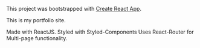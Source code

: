 This project was bootstrapped with [Create React App](https://github.com/facebook/create-react-app).

This is my portfolio site.

Made with ReactJS.
Styled with Styled-Components
Uses React-Router for Multi-page functionality.

